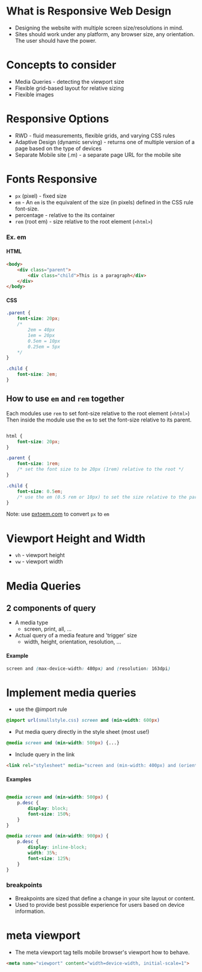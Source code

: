 # What is Responsive Web Design
- Designing the website with multiple screen size/resolutions in mind.
- Sites should work under any platform, any browser size, any orientation. The user should have the power.

# Concepts to consider
- Media Queries - detecting the viewport size
- Flexible grid-based layout for relative sizing
- Flexible images

# Responsive Options
- RWD - fluid measurements, flexible grids, and varying CSS rules
- Adaptive Design (dynamic serving) - returns one of multiple version of a page based on the type of devices
- Separate Mobile site (.m) - a separate page URL for the mobile site

# Fonts Responsive
- `px` (pixel) - fixed size
- `em` - An `em` is the equivalent of the size (in pixels) defined in the CSS rule font-size.
- percentage - relative to the its container
- `rem` (root em) - size relative to the root element (`<html>`)

### Ex. em 
#### HTML
```html
<body>
    <div class="parent">
        <div class="child">This is a paragraph</div>
    </div>
</body>
```
#### CSS
```css
.parent {
    font-size: 20px;
    /* 
        2em = 40px
        1em = 20px
        0.5em = 10px
        0.25em = 5px
    */
}

.child {
    font-size: 2em;
}

```

## How to use `em` and `rem` together
Each modules use `rem` to set font-size relative to the root element (`<html>`)
Then inside the module use the `em` to set the font-size relative to its parent.

```css

html {
    font-size: 20px;
}

.parent {
    font-size: 1rem;
    /* set the font size to be 20px (1rem) relative to the root */
}

.child {
    font-size: 0.5em;
    /* use the em (0.5 rem or 10px) to set the size relative to the parent */
}

```

Note: use [pxtoem.com](http://pxtoem.com/) to convert `px` to `em`

# Viewport Height and Width
- `vh` - viewport height
- `vw` - viewport width

# Media Queries
  
## 2 components of query
- A media type
    - screen, print, all, ...
- Actual query of a media feature and 'trigger' size
    - width, height, orientation, resolution, ...

#### Example
```css
screen and (max-device-width: 480px) and (resolution: 163dpi)
```

# Implement media queries
- use the @import rule
```css
@import url(smallstyle.css) screen and (min-width: 600px)
```
- Put media query directly in the style sheet (most use!)
```css
@media screen and (min-width: 500px) {...}
```
- Include query in the link
```html
<link rel="stylesheet" media="screen and (min-width: 400px) and (orientation: portrait)">
```

#### Examples
```css

@media screen and (min-width: 500px) {
    p.desc {
        display: block;
        font-size: 150%;
    }
}

@media screen and (min-width: 900px) {
    p.desc {
        display: inline-block;
        width: 35%;
        font-size: 125%;
    }
}

```

### breakpoints
- Breakpoints are sized that define a change in your site layout or content.
- Used to provide best possible experience for users based on device information.

# meta viewport
- The meta viewport tag tells mobile browser's viewport how to behave.
```html
<meta name="viewport" content="width=device-width, initial-scale=1">
```
